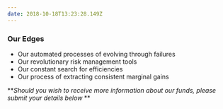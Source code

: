 ```yaml
---
date: 2018-10-18T13:23:28.149Z
---
```

### Our Edges

* Our automated processes of evolving through failures
* Our revolutionary risk management tools
* Our constant search for efficiencies
* Our process of extracting consistent marginal gains

**_Should you wish to receive more information about our funds, please submit your details below_
**
